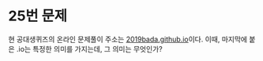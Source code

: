 # 25번 문제

현 공대생퀴즈의 온라인 문제풀이 주소는 [2019bada.github.io](2019bada.github.io)이다. 이때, 마지막에 붙은 .io는 특정한 의미를 가지는데, 그 의미는 무엇인가?
